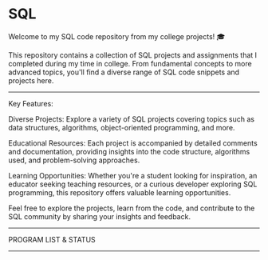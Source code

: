 # SQL
 Welcome to my SQL code repository from my college projects! 🎓

This repository contains a collection of SQL projects and assignments that I completed during my time in college. 
From fundamental concepts to more advanced topics, you'll find a diverse range of SQL code snippets and projects here.

************************************************************************************

Key Features:

Diverse Projects: Explore a variety of SQL projects covering topics such as data structures, algorithms, object-oriented programming, and more.

Educational Resources: Each project is accompanied by detailed comments and documentation, providing insights into the code structure, algorithms used, and problem-solving approaches.

Learning Opportunities: Whether you're a student looking for inspiration, an educator seeking teaching resources, or a curious developer exploring SQL programming, this repository offers valuable learning opportunities.

Feel free to explore the projects, learn from the code, and contribute to the SQL community by sharing your insights and feedback.

************************************************************************************

PROGRAM LIST & STATUS
************************************************************************************

